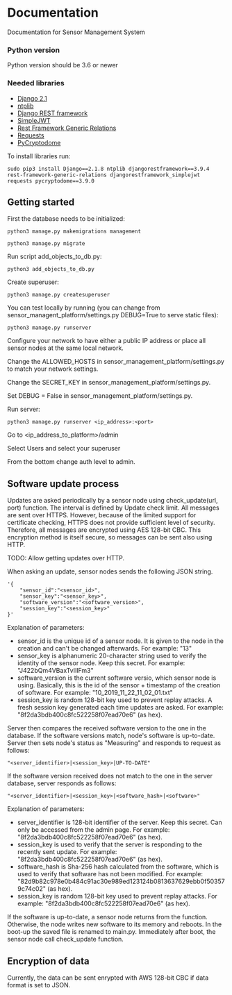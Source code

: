 # Documentation

Documentation for Sensor Management System

### Python version

Python version should be 3.6 or newer

### Needed libraries

* [Django 2.1](https://www.djangoproject.com/)
* [ntplib](https://pypi.org/project/ntplib/)
* [Django REST framework](https://www.django-rest-framework.org/)
* [SimpleJWT](https://github.com/davesque/django-rest-framework-simplejwt)
* [Rest Framework Generic Relations](https://github.com/Ian-Foote/rest-framework-generic-relations)
* [Requests](http://docs.python-requests.org/en/master/)
* [PyCryptodome](https://pycryptodome.readthedocs.io/en/latest/src/introduction.html)

To install libraries run:

```
sudo pip3 install Django==2.1.8 ntplib djangorestframework==3.9.4 rest-framework-generic-relations djangorestframework_simplejwt requests pycryptodome==3.9.0
```

## Getting started

First the database needs to be initialized:
```
python3 manage.py makemigrations management

python3 manage.py migrate
```

Run script add_objects_to_db.py:
```
python3 add_objects_to_db.py
```
Create superuser:
```
python3 manage.py createsuperuser
```

You can test locally by running (you can change from sensor_managent_platform/settings.py DEBUG=True to serve static files):
```
python3 manage.py runserver
```

Configure your network to have either a public IP address or place all sensor nodes at the same local network.

Change the ALLOWED_HOSTS in sensor_management_platform/settings.py to match your network settings.

Change the SECRET_KEY in sensor_management_platform/settings.py.

Set DEBUG = False in sensor_management_platform/settings.py.

Run server:
```
python3 manage.py runserver <ip_address>:<port>
```

Go to <ip_address_to_platform>/admin

Select Users and select your superuser

From the bottom change auth level to admin.

## Software update process

Updates are asked periodically by a sensor node using check_update(url, port) function. The interval is defined by Update check limit. All messages are sent over HTTPS. However, because of the limited support for certificate checking, HTTPS does not provide sufficient level of security.
Therefore, all messages are encrypted using AES 128-bit CBC. This encryption method is itself secure, so messages can be sent also using HTTP.

TODO: Allow getting updates over HTTP.

When asking an update, sensor nodes sends the following JSON string.
```
'{
    "sensor_id":"<sensor_id>",
    "sensor_key":"<sensor_key>",
    "software_version":"<software_version>",
    "session_key":"<session_key>"
}'
```
Explanation of parameters:
* sensor_id is the unique id of a sensor node. It is given to the node in the creation and can't be changed afterwards. For example: "13"
* sensor_key is alphanumeric 20-character string used to verify the identity of the sensor node. Keep this secret. For example: "J422bQm4VBaxTvIIlFm3"
* software_version is the current software versio, which sensor node is using. Basically, this is the id of the sensor + timestamp of the creation of software. For example: "10_2019_11_22_11_02_01.txt"
* session_key is random 128-bit key used to prevent replay attacks. A fresh session key generated each time updates are asked. For example: "8f2da3bdb400c8fc522258f07ead70e6" (as hex).

Server then compares the received software version to the one in the database. If the software versions match, node's software is up-to-date. Server then sets node's status as "Measuring" and responds to request as follows:
```
"<server_identifier>|<session_key>|UP-TO-DATE"
```

If the software version received does not match to the one in the server database, server responds as follows:
```
"<server_identifier>|<session_key>|<software_hash>|<software>"
```
Explanation of parameters:
* server_identifier is 128-bit identifier of the server. Keep this secret. Can only be accessed from the admin page. For example: "8f2da3bdb400c8fc522258f07ead70e6" (as hex).
* session_key is used to verify that the server is responding to the recently sent update. For example: "8f2da3bdb400c8fc522258f07ead70e6" (as hex).
* software_hash is Sha-256 hash calculated from the software, which is used to verify that software has not been modified. For example: "82d9b82c978e0b484c91ac30e989ed123124b0813637629ebb0f503579c74c02" (as hex).
* session_key is random 128-bit key used to prevent replay attacks. For example: "8f2da3bdb400c8fc522258f07ead70e6" (as hex).

If the software is up-to-date, a sensor node returns from the function. Otherwise, the node writes new software to its memory and reboots.
In the boot-up the saved file is renamed to main.py. Immediately after boot, the sensor node call check_update function.

## Encryption of data
Currently, the data can be sent enrypted with AWS 128-bit CBC if data format is set to JSON.

